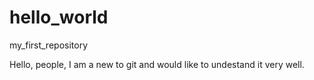 # hello_world
my_first_repository

Hello, people, I am a new to git and would like to undestand it very well.
